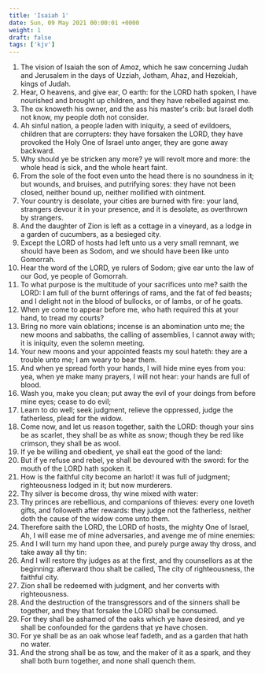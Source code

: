 ```yaml
---
title: 'Isaiah 1'
date: Sun, 09 May 2021 00:00:01 +0000
weight: 1
draft: false
tags: ['kjv'] 
---
```


1. The vision of Isaiah the son of Amoz, which he saw concerning Judah and Jerusalem in the days of Uzziah, Jotham, Ahaz, and Hezekiah, kings of Judah.
2. Hear, O heavens, and give ear, O earth: for the LORD hath spoken, I have nourished and brought up children, and they have rebelled against me.
3. The ox knoweth his owner, and the ass his master's crib: but Israel doth not know, my people doth not consider.
4. Ah sinful nation, a people laden with iniquity, a seed of evildoers, children that are corrupters: they have forsaken the LORD, they have provoked the Holy One of Israel unto anger, they are gone away backward.
5. Why should ye be stricken any more? ye will revolt more and more: the whole head is sick, and the whole heart faint.
6. From the sole of the foot even unto the head there is no soundness in it; but wounds, and bruises, and putrifying sores: they have not been closed, neither bound up, neither mollified with ointment.
7. Your country is desolate, your cities are burned with fire: your land, strangers devour it in your presence, and it is desolate, as overthrown by strangers.
8. And the daughter of Zion is left as a cottage in a vineyard, as a lodge in a garden of cucumbers, as a besieged city.
9. Except the LORD of hosts had left unto us a very small remnant, we should have been as Sodom, and we should have been like unto Gomorrah.
10. Hear the word of the LORD, ye rulers of Sodom; give ear unto the law of our God, ye people of Gomorrah.
11. To what purpose is the multitude of your sacrifices unto me? saith the LORD: I am full of the burnt offerings of rams, and the fat of fed beasts; and I delight not in the blood of bullocks, or of lambs, or of he goats.
12. When ye come to appear before me, who hath required this at your hand, to tread my courts?
13. Bring no more vain oblations; incense is an abomination unto me; the new moons and sabbaths, the calling of assemblies, I cannot away with; it is iniquity, even the solemn meeting.
14. Your new moons and your appointed feasts my soul hateth: they are a trouble unto me; I am weary to bear them.
15. And when ye spread forth your hands, I will hide mine eyes from you: yea, when ye make many prayers, I will not hear: your hands are full of blood.
16. Wash you, make you clean; put away the evil of your doings from before mine eyes; cease to do evil;
17. Learn to do well; seek judgment, relieve the oppressed, judge the fatherless, plead for the widow.
18. Come now, and let us reason together, saith the LORD: though your sins be as scarlet, they shall be as white as snow; though they be red like crimson, they shall be as wool.
19. If ye be willing and obedient, ye shall eat the good of the land:
20. But if ye refuse and rebel, ye shall be devoured with the sword: for the mouth of the LORD hath spoken it.
21. How is the faithful city become an harlot! it was full of judgment; righteousness lodged in it; but now murderers.
22. Thy silver is become dross, thy wine mixed with water:
23. Thy princes are rebellious, and companions of thieves: every one loveth gifts, and followeth after rewards: they judge not the fatherless, neither doth the cause of the widow come unto them.
24. Therefore saith the LORD, the LORD of hosts, the mighty One of Israel, Ah, I will ease me of mine adversaries, and avenge me of mine enemies:
25. And I will turn my hand upon thee, and purely purge away thy dross, and take away all thy tin:
26. And I will restore thy judges as at the first, and thy counsellors as at the beginning: afterward thou shalt be called, The city of righteousness, the faithful city.
27. Zion shall be redeemed with judgment, and her converts with righteousness.
28. And the destruction of the transgressors and of the sinners shall be together, and they that forsake the LORD shall be consumed.
29. For they shall be ashamed of the oaks which ye have desired, and ye shall be confounded for the gardens that ye have chosen.
30. For ye shall be as an oak whose leaf fadeth, and as a garden that hath no water.
31. And the strong shall be as tow, and the maker of it as a spark, and they shall both burn together, and none shall quench them.
